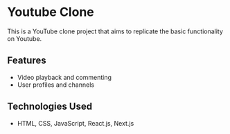 # Youtube Clone

This is a YouTube clone project that aims to replicate the basic functionality on Youtube.

## Features

- Video playback and commenting
- User profiles and channels

## Technologies Used

- HTML, CSS, JavaScript, React.js, Next.js
